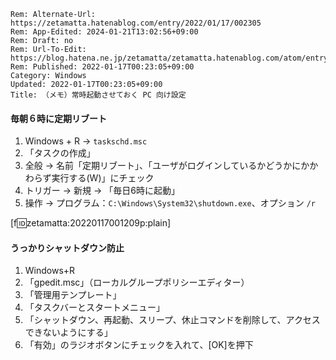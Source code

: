 ```header
Rem: Alternate-Url: https://zetamatta.hatenablog.com/entry/2022/01/17/002305
Rem: App-Edited: 2024-01-21T13:02:56+09:00
Rem: Draft: no
Rem: Url-To-Edit: https://blog.hatena.ne.jp/zetamatta/zetamatta.hatenablog.com/atom/entry/13574176438053489876
Rem: Published: 2022-01-17T00:23:05+09:00
Category: Windows
Updated: 2022-01-17T00:23:05+09:00
Title: （メモ）常時起動させておく PC 向け設定
```
#### 毎朝６時に定期リブート

1. Windows + R → `taskschd.msc`
2. 「タスクの作成」
3. 全般 → 名前「定期リブート」、「ユーザがログインしているかどうかにかかわらず実行する(W)」にチェック
4. トリガー → 新規 → 「毎日6時に起動」
5. 操作 → プログラム：`C:\Windows\System32\shutdown.exe`、オプション `/r`

[f:id:zetamatta:20220117001209p:plain]

#### うっかりシャットダウン防止

1. Windows+R
2. 「gpedit.msc」（ローカルグループポリシーエディター）
3. 「管理用テンプレート」
4. 「タスクバーとスタートメニュー」
5. 「シャットダウン、再起動、スリープ、休止コマンドを削除して、アクセスできないようにする」
6. 「有効」のラジオボタンにチェックを入れて、[OK]を押下


